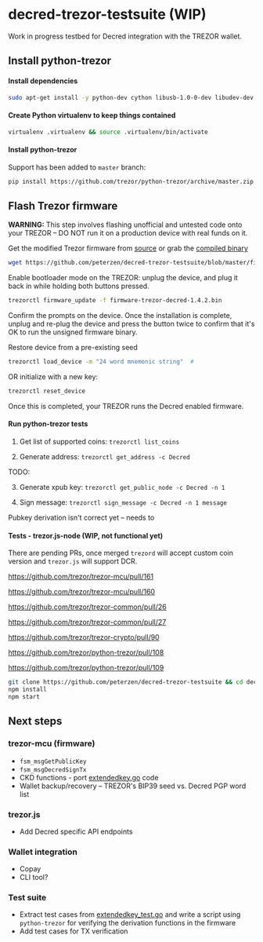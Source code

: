 # decred-trezor-testsuite (WIP)

Work in progress testbed for Decred integration with the TREZOR wallet.  

## Install python-trezor

#### Install dependencies

````bash
sudo apt-get install -y python-dev cython libusb-1.0-0-dev libudev-dev git virtualenv
````

#### Create Python virtualenv to keep things contained

````bash
virtualenv .virtualenv && source .virtualenv/bin/activate
````

#### Install python-trezor

Support has been added to `master` branch:

````bash
pip install https://github.com/trezor/python-trezor/archive/master.zip
````

## Flash Trezor firmware

**WARNING:** This step involves flashing unofficial and untested code onto your TREZOR – DO NOT run it on a production device with real funds on it.

Get the modified Trezor firmware from [source](https://github.com/peterzen/trezor-mcu/tree/decred-integration) or grab the [compiled binary](https://github.com/peterzen/decred-trezor-testsuite/blob/master/firmware-trezor-decred-1.4.2.bin)

````bash
wget https://github.com/peterzen/decred-trezor-testsuite/blob/master/firmware-trezor-decred-1.4.2.bin
````

Enable bootloader mode on the TREZOR: unplug the device, and plug it back in while holding both buttons pressed. 

````bash
trezorctl firmware_update -f firmware-trezor-decred-1.4.2.bin
````

Confirm the prompts on the device.  Once the installation is complete, unplug and re-plug the device and press the button twice to confirm that it's OK to run the unsigned firmware binary.

Restore device from a pre-existing seed

````bash
trezorctl load_device -m "24 word mnemonic string"  # 
````

OR initialize with a new key:

````bash
trezorctl reset_device    

````

Once this is completed, your TREZOR runs the Decred enabled firmware.

#### Run python-trezor tests

1. Get list of supported coins: `trezorctl list_coins`

2. Generate address: `trezorctl get_address -c Decred `

TODO:

3. Generate xpub key: `trezorctl get_public_node -c Decred -n 1 `

4. Sign message: `trezorctl sign_message -c Decred -n 1 message`

Pubkey derivation isn't correct yet – needs to 

#### Tests - trezor.js-node (WIP, not functional yet)

There are pending PRs, once merged `trezord` will accept custom coin version and `trezor.js` will support DCR.

https://github.com/trezor/trezor-mcu/pull/161

https://github.com/trezor/trezor-mcu/pull/160

https://github.com/trezor/trezor-common/pull/26

https://github.com/trezor/trezor-common/pull/27

https://github.com/trezor/trezor-crypto/pull/90

https://github.com/trezor/python-trezor/pull/108

https://github.com/trezor/python-trezor/pull/109

````bash
git clone https://github.com/peterzen/decred-trezor-testsuite && cd decred-trezor-testsuite
npm install
npm start

````

## Next steps

### trezor-mcu (firmware)

  - `fsm_msgGetPublicKey`
  - `fsm_msgDecredSignTx`
  - CKD functions - port [extendedkey.go](https://github.com/decred/dcrutil/blob/master/hdkeychain/extendedkey.go) code 
  - Wallet backup/recovery – TREZOR's BIP39 seed vs. Decred PGP word list


### trezor.js

  - Add Decred specific API endpoints

### Wallet integration

  - Copay
  - CLI tool?


### Test suite
  - Extract test cases from [extendedkey_test.go](https://github.com/decred/dcrutil/blob/master/hdkeychain/extendedkey_test.go) and write a script using `python-trezor` for verifying the derivation functions in the firmware
  - Add test cases for TX verification
